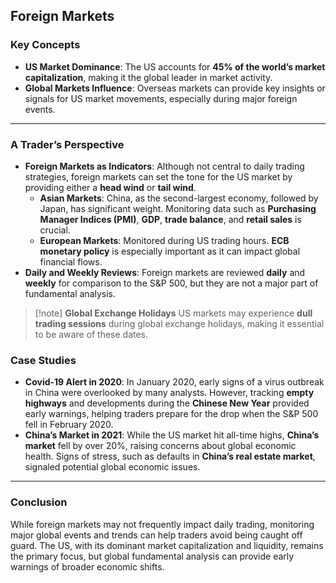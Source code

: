 ## Foreign Markets

### Key Concepts
- **US Market Dominance**: The US accounts for **45% of the world’s market capitalization**, making it the global leader in market activity.
- **Global Markets Influence**: Overseas markets can provide key insights or signals for US market movements, especially during major foreign events.

---
### A Trader’s Perspective
- **Foreign Markets as Indicators**: Although not central to daily trading strategies, foreign markets can set the tone for the US market by providing either a **head wind** or **tail wind**.
  - **Asian Markets**: China, as the second-largest economy, followed by Japan, has significant weight. Monitoring data such as **Purchasing Manager Indices (PMI)**, **GDP**, **trade balance**, and **retail sales** is crucial.
  - **European Markets**: Monitored during US trading hours. **ECB monetary policy** is especially important as it can impact global financial flows.
- **Daily and Weekly Reviews**: Foreign markets are reviewed **daily** and **weekly** for comparison to the S&P 500, but they are not a major part of fundamental analysis.

> [!note] **Global Exchange Holidays**
> US markets may experience **dull trading sessions** during global exchange holidays, making it essential to be aware of these dates.
### Case Studies
- **Covid-19 Alert in 2020**: In January 2020, early signs of a virus outbreak in China were overlooked by many analysts. However, tracking **empty highways** and developments during the **Chinese New Year** provided early warnings, helping traders prepare for the drop when the S&P 500 fell in February 2020.
- **China’s Market in 2021**: While the US market hit all-time highs, **China’s market** fell by over 20%, raising concerns about global economic health. Signs of stress, such as defaults in **China’s real estate market**, signaled potential global economic issues.
---
### Conclusion
While foreign markets may not frequently impact daily trading, monitoring major global events and trends can help traders avoid being caught off guard. The US, with its dominant market capitalization and liquidity, remains the primary focus, but global fundamental analysis can provide early warnings of broader economic shifts.

